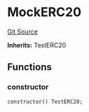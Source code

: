 # MockERC20
[Git Source](https://github.com/AstariaXYZ/starport/blob/75a84b0e30f9e2164d22fbf3939027de06a1ea1a/src/hh_helpers/MockERC20.sol)

**Inherits:**
TestERC20


## Functions
### constructor


```solidity
constructor() TestERC20;
```

